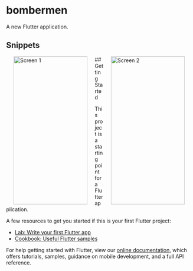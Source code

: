 # bombermen

A new Flutter application.

## Snippets
<img align="left" src="images/ss1.jpg" height=400 width=200 title="Screen 1" hspace="20" />
<img align="right" src="images/ss2.jpg" height=400 width=200 title="Screen 2" hspace="20"/>
## Getting Started

This project is a starting point for a Flutter application.

A few resources to get you started if this is your first Flutter project:

- [Lab: Write your first Flutter app](https://flutter.dev/docs/get-started/codelab)
- [Cookbook: Useful Flutter samples](https://flutter.dev/docs/cookbook)

For help getting started with Flutter, view our
[online documentation](https://flutter.dev/docs), which offers tutorials,
samples, guidance on mobile development, and a full API reference.
